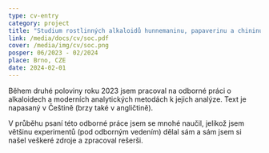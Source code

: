```yaml
---
type: cv-entry
category: project
title: "Studium rostlinných alkaloidů hunnemaninu, papaverinu a chininu prostřednictvím moderních analytických metod"
link: /media/docs/cv/soc.pdf
cover: /media/img/cv/soc.png
posper: 06/2023 - 02/2024
place: Brno, CZE
date: 2024-02-01
---
```


Během druhé poloviny roku 2023 jsem pracoval na odborné práci o alkaloidech a moderních analytických metodách k jejich analýze. Text je napasaný v Češtině (brzy také v angličtině).

V průběhu psaní této odborné práce jsem se mnohé naučil, jelikož jsem většinu experimentů (pod odborným vedením) dělal sám a sám jsem si našel veškeré zdroje a zpracoval rešerši.